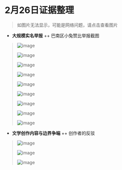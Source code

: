 # 2月26日证据整理
>如图片无法显示，可能是网络问题，请点击查看图片
+ **大规模实名举报**
++ 巴南区小兔赞比举报截图
> ![image](https://github.com/Feb27HistoryMoment/XiaoZhanGate/blob/master/evidence0226/1.jpg)
>
> ![image](https://github.com/Feb27HistoryMoment/XiaoZhanGate/blob/master/evidence0226/2.png)
>
> ![image](https://github.com/Feb27HistoryMoment/XiaoZhanGate/blob/master/evidence0226/3.png)
>
> ![image](https://github.com/Feb27HistoryMoment/XiaoZhanGate/blob/master/evidence0226/4.png)
>
> ![image](https://github.com/Feb27HistoryMoment/XiaoZhanGate/blob/master/evidence0226/5.png)
>
> ![image](https://github.com/Feb27HistoryMoment/XiaoZhanGate/blob/master/evidence0226/6.PNG)
>
> ![image](https://github.com/Feb27HistoryMoment/XiaoZhanGate/blob/master/evidence0226/7.JPG)
>
> ![image](https://github.com/Feb27HistoryMoment/XiaoZhanGate/blob/master/evidence0226/8.png)
>
> ![image](https://github.com/Feb27HistoryMoment/XiaoZhanGate/blob/master/evidence0226/9.png)

+ **文学创作内容与边界争端**
++ 创作者的反驳
> ![image](https://github.com/Feb27HistoryMoment/XiaoZhanGate/blob/master/evidence0226/10.png)
>
> ![image](https://github.com/Feb27HistoryMoment/XiaoZhanGate/blob/master/evidence0226/11.png)
>
> ![image](https://github.com/Feb27HistoryMoment/XiaoZhanGate/blob/master/evidence0226/12.png)
